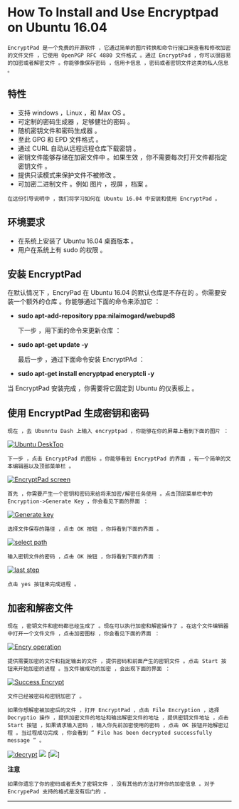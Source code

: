 # How To Install and Use Encryptpad on Ubuntu 16.04
```
EncryptPad 是一个免费的开源软件 ，它通过简单的图片转换和命令行接口来查看和修改加密的文件文件 ，它使用 OpenPGP RFC 4880 文件格式 。通过 EncryptPad ，你可以很容易的加密或者解密文件 。你能够像保存密码 ，信用卡信息 ，密码或者密钥文件这类的私人信息 。
```
## 特性
- 支持 windows ，Linux ，和 Max OS 。
- 可定制的密码生成器 ，足够健壮的密码 。
- 随机密钥文件和密码生成器 。
- 至此 GPG 和 EPD 文件格式 。
- 通过 CURL 自动从远程远程仓库下载密钥 。
- 密钥文件能够存储在加密文件中 。如果生效 ，你不需要每次打开文件都指定密钥文件 。
- 提供只读模式来保护文件不被修改 。
- 可加密二进制文件 。例如 图片 ，视屏 ，档案 。

```
在这份引导说明中 ，我们将学习如何在 Ubuntu 16.04 中安装和使用 EncryptPad 。
```
## 环境要求
- 在系统上安装了 Ubuntu 16.04 桌面版本 。
- 用户在系统上有 sudo 的权限 。

## 安装 EncryptPad 
在默认情况下 ，EncryPad 在 Ubuntu 16.04 的默认仓库是不存在的 。你需要安装一个额外的仓库 。你能够通过下面的命令来添加它 ：
- **sudo apt-add-repository ppa:nilaimogard/webupd8**

    下一步 ，用下面的命令来更新仓库 ：
- **sudo apt-get update -y**

    最后一步 ，通过下面命令安装 EncryptPAd ：
- **sudo apt-get install encryptpad encryptcli -y**

当 EncryptPad 安装完成 ，你需要将它固定到 Ubuntu 的仪表板上 。

## 使用 EncryptPad 生成密钥和密码
```
现在 ，去 Ubunntu Dash 上输入 encryptpad ，你能够在你的屏幕上看到下面的图片 ：
```
[![Ubuntu DeskTop][1]][2]

```
下一步 ，点击 EncryptPad 的图标 。你能够看到 EncryptPad 的界面 ，有一个简单的文本编辑器以及顶部菜单栏 。
```
[![EncryptPad screen][3]][4]

```
首先 ，你需要产生一个密钥和密码来给将来加密/解密任务使用 。点击顶部菜单栏中的 Encryption->Generate Key ，你会看见下面的界面 ：
```
[![Generate key][5]][6]
```
选择文件保存的路径 ，点击 OK 按钮 ，你将看到下面的界面 。
```
[![select path][7]][8]
```
输入密钥文件的密码 ，点击 OK 按钮 ，你将看到下面的界面 ：
```
[![last step][9]][10]
```
点击 yes 按钮来完成进程 。
```
## 加密和解密文件
```
现在 ，密钥文件和密码都已经生成了 。现在可以执行加密和解密操作了 。在这个文件编辑器中打开一个文件文件 ，点击加密图标 ，你会看见下面的界面 ：
```
[![Encry operation][11]][12]
```
提供需要加密的文件和指定输出的文件 ，提供密码和前面产生的密钥文件 。点击 Start 按钮来开始加密的进程 。当文件被成功的加密 ，会出现下面的界面 ：
````
[![Success Encrypt][13]][14]
```
文件已经被密码和密钥加密了 。
```

```
如果你想解密被加密后的文件 ，打开 EncryptPad ，点击 File Encryption ，选择 Decryptio 操作 ，提供加密文件的地址和输出解密文件的地址 ，提供密钥文件地址 ，点击 Start 按钮 ，如果请求输入密码 ，输入你先前加密使用的密码 ，点击 OK 按钮开始解密过程 。当过程成功完成 ，你会看到 “ File has been decrypted successfully message ” 。
```
[![decrypt ][16]][17]
[![][18]][18]
[![][13]]


**注意**
```
如果你遗忘了你的密码或者丢失了密钥文件 ，没有其他的方法打开你的加密信息 。对于 EncrypePad 支持的格式是没有后门的 。
```

--------------------------------------------------------------------------------

[a]:https://www.howtoforge.com
[1]:https://www.howtoforge.com/images/how_to_install_and_use_encryptpad_on_ubuntu_1604/Screenshot-of-encryptpad-dash.png
[2]:https://www.howtoforge.com/images/how_to_install_and_use_encryptpad_on_ubuntu_1604/big/Screenshot-of-encryptpad-dash.png
[3]:https://www.howtoforge.com/images/how_to_install_and_use_encryptpad_on_ubuntu_1604/Screenshot-of-encryptpad-dashboard.png
[4]:https://www.howtoforge.com/images/how_to_install_and_use_encryptpad_on_ubuntu_1604/big/Screenshot-of-encryptpad-dashboard.png
[5]:https://www.howtoforge.com/images/how_to_install_and_use_encryptpad_on_ubuntu_1604/Screenshot-of-encryptpad-generate-key.png
[6]:https://www.howtoforge.com/images/how_to_install_and_use_encryptpad_on_ubuntu_1604/big/Screenshot-of-encryptpad-generate-key.png
[7]:https://www.howtoforge.com/images/how_to_install_and_use_encryptpad_on_ubuntu_1604/Screenshot-of-encryptpad-generate-passphrase.png
[8]:https://www.howtoforge.com/images/how_to_install_and_use_encryptpad_on_ubuntu_1604/big/Screenshot-of-encryptpad-generate-passphrase.png
[9]:https://www.howtoforge.com/images/how_to_install_and_use_encryptpad_on_ubuntu_1604/Screenshot-of-encryptpad-use-key-file.png
[10]:https://www.howtoforge.com/images/how_to_install_and_use_encryptpad_on_ubuntu_1604/big/Screenshot-of-encryptpad-use-key-file.png
[11]:https://www.howtoforge.com/images/how_to_install_and_use_encryptpad_on_ubuntu_1604/Screenshot-of-encryptpad-start-encryption.png
[12]:https://www.howtoforge.com/images/how_to_install_and_use_encryptpad_on_ubuntu_1604/big/Screenshot-of-encryptpad-start-encryption.png
[13]:https://www.howtoforge.com/images/how_to_install_and_use_encryptpad_on_ubuntu_1604/Screenshot-of-encryptpad-file-encrypted-successfully.png
[14]:https://www.howtoforge.com/images/how_to_install_and_use_encryptpad_on_ubuntu_1604/big/Screenshot-of-encryptpad-file-encrypted-successfully.png
[15]:https://www.howtoforge.com/images/how_to_install_and_use_encryptpad_on_ubuntu_1604/Screenshot-of-encryptpad-decryption-page.png
[16]:https://www.howtoforge.com/images/how_to_install_and_use_encryptpad_on_ubuntu_1604/big/Screenshot-of-encryptpad-decryption-page.png
[17]:https://www.howtoforge.com/images/how_to_install_and_use_encryptpad_on_ubuntu_1604/Screenshot-of-encryptpad-decryption-passphrase.png
[18]:https://www.howtoforge.com/images/how_to_install_and_use_encryptpad_on_ubuntu_1604/big/Screenshot-of-encryptpad-decryption-passphrase.png
[19]:https://www.howtoforge.com/images/how_to_install_and_use_encryptpad_on_ubuntu_1604/Screenshot-of-encryptpad-decryption-successfully.png
[20]:https://www.howtoforge.com/images/how_to_install_and_use_encryptpad_on_ubuntu_1604/big/Screenshot-of-encryptpad-decryption-successfully.png